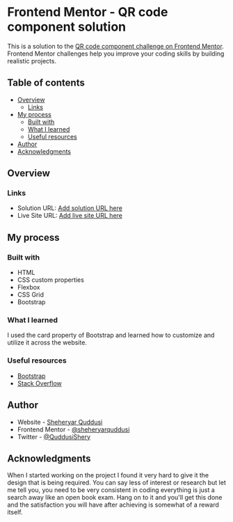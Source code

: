 # Frontend Mentor - QR code component solution

This is a solution to the [QR code component challenge on Frontend Mentor](https://www.frontendmentor.io/challenges/qr-code-component-iux_sIO_H). Frontend Mentor challenges help you improve your coding skills by building realistic projects.

## Table of contents

- [Overview](#overview)
  - [Links](#links)
- [My process](#my-process)
  - [Built with](#built-with)
  - [What I learned](#what-i-learned)
  - [Useful resources](#useful-resources)
- [Author](#author)
- [Acknowledgments](#acknowledgments)

## Overview

### Links

- Solution URL: [Add solution URL here](https://your-solution-url.com)
- Live Site URL: [Add live site URL here](https://your-live-site-url.com)

## My process

### Built with

- HTML
- CSS custom properties
- Flexbox
- CSS Grid
- Bootstrap


### What I learned

I used the card property of Bootstrap and learned how to customize and utilize it across the website.

### Useful resources

- [Bootstrap](https://getbootstrap.com/docs/5.0/components/card/)
- [Stack Overflow](https://stackoverflow.com/)

## Author

- Website - [Sheheryar Quddusi](https://www.your-site.com)
- Frontend Mentor - [@sheheryarquddusi](https://www.frontendmentor.io/profile/sheheryarquddusi)
- Twitter - [@QuddusiShery](https://twitter.com/QuddusiShery)

## Acknowledgments

When I started working on the project I found it very hard to give it the design that is being required. You can say less of interest or research but let me tell you, you need to be very consistent in coding everything is just a search away like an open book exam. Hang on to it and you'll get this done and the satisfaction you will have after achieving is somewhat of a reward itself.
